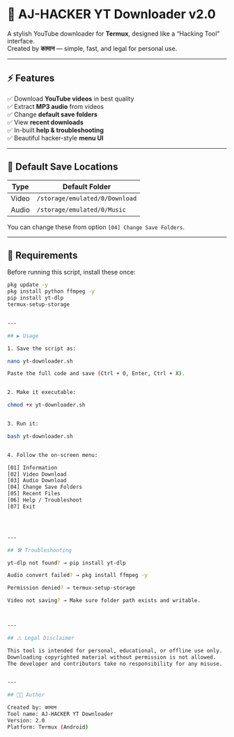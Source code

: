 # 🎥 AJ-HACKER YT Downloader v2.0
A stylish YouTube downloader for **Termux**, designed like a “Hacking Tool” interface.  
Created by **कामान** — simple, fast, and legal for personal use.

---

## ⚡ Features

✅ Download **YouTube videos** in best quality  
✅ Extract **MP3 audio** from videos  
✅ Change **default save folders**  
✅ View **recent downloads**  
✅ In-built **help & troubleshooting**  
✅ Beautiful hacker-style **menu UI**

---

## 📁 Default Save Locations

| Type  | Default Folder |
|--------|----------------|
| Video | `/storage/emulated/0/Download` |
| Audio | `/storage/emulated/0/Music` |

You can change these from option `[04] Change Save Folders`.

---

## 🧰 Requirements

Before running this script, install these once:

```bash
pkg update -y
pkg install python ffmpeg -y
pip install yt-dlp
termux-setup-storage


---

## ▶️ Usage

1. Save the script as:

nano yt-downloader.sh

Paste the full code and save (Ctrl + O, Enter, Ctrl + X).


2. Make it executable:

chmod +x yt-downloader.sh


3. Run it:

bash yt-downloader.sh


4. Follow the on-screen menu:

[01] Information
[02] Video Download
[03] Audio Download
[04] Change Save Folders
[05] Recent Files
[06] Help / Troubleshoot
[07] Exit




---

## 🛠️ Troubleshooting

yt-dlp not found? → pip install yt-dlp

Audio convert failed? → pkg install ffmpeg -y

Permission denied? → termux-setup-storage

Video not saving? → Make sure folder path exists and writable.



---

## ⚠️ Legal Disclaimer

This tool is intended for personal, educational, or offline use only.
Downloading copyrighted material without permission is not allowed.
The developer and contributors take no responsibility for any misuse.


---

## 👨‍💻 Author

Created by: कामान
Tool name: AJ-HACKER YT Downloader
Version: 2.0
Platform: Termux (Android)

